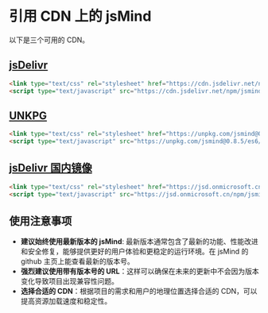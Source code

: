 # 引用 CDN 上的 jsMind

以下是三个可用的 CDN。

## [jsDelivr](https://www.jsdelivr.com/package/npm/jsmind/)

```html
<link type="text/css" rel="stylesheet" href="https://cdn.jsdelivr.net/npm/jsmind@0.8.5/style/jsmind.css" />
<script type="text/javascript" src="https://cdn.jsdelivr.net/npm/jsmind@0.8.5/es6/jsmind.js"></script>
```

## [UNKPG](https://unpkg.com/jsmind/)

```html
<link type="text/css" rel="stylesheet" href="https://unpkg.com/jsmind@0.8.5/style/jsmind.css" />
<script type="text/javascript" src="https://unpkg.com/jsmind@0.8.5/es6/jsmind.js"></script>
```

## [jsDelivr 国内镜像](https://jsd.onmicrosoft.cn/npm/jsmind/)

```html
<link type="text/css" rel="stylesheet" href="https://jsd.onmicrosoft.cn/npm/jsmind@0.8.5/style/jsmind.css" />
<script type="text/javascript" src="https://jsd.onmicrosoft.cn/npm/jsmind@0.8.5/es6/jsmind.js"></script>
```

## 使用注意事项

- **建议始终使用最新版本的 jsMind**: 最新版本通常包含了最新的功能、性能改进和安全修复，能够提供更好的用户体验和更稳定的运行环境。在 jsMind 的 github 主页上能查看最新的版本号。
- **强烈建议使用带有版本号的 URL**：这样可以确保在未来的更新中不会因为版本变化导致项目出现兼容性问题。
- **选择合适的 CDN**：根据项目的需求和用户的地理位置选择合适的 CDN，可以提高资源加载速度和稳定性。